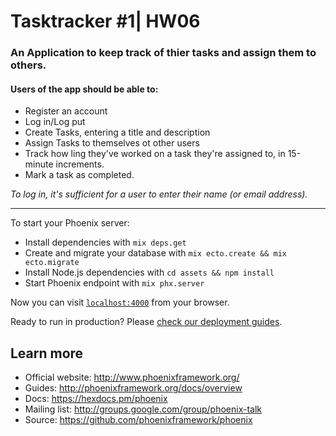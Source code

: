 # Tasktracker #1| HW06
### An Application to keep track of thier tasks and assign them to others.

#### Users of the app should be able to:
  * Register an account
  * Log in/Log put
  * Create Tasks, entering a title and description
  * Assign Tasks to themselves ot other users
  * Track how ling they've worked on a task they're assigned to, in 15-minute increments.
  * Mark a task as completed.

_To log in, it's sufficient for a user to enter their name (or email address)._

___

To start your Phoenix server:

  * Install dependencies with `mix deps.get`
  * Create and migrate your database with `mix ecto.create && mix ecto.migrate`
  * Install Node.js dependencies with `cd assets && npm install`
  * Start Phoenix endpoint with `mix phx.server`

Now you can visit [`localhost:4000`](http://localhost:4000) from your browser.

Ready to run in production? Please [check our deployment guides](http://www.phoenixframework.org/docs/deployment).

## Learn more

  * Official website: http://www.phoenixframework.org/
  * Guides: http://phoenixframework.org/docs/overview
  * Docs: https://hexdocs.pm/phoenix
  * Mailing list: http://groups.google.com/group/phoenix-talk
  * Source: https://github.com/phoenixframework/phoenix
